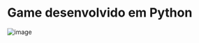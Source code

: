 # Game desenvolvido em Python 
![image](https://github.com/user-attachments/assets/8aad01b0-4ac7-4688-8ab7-7ff14736d54e)
